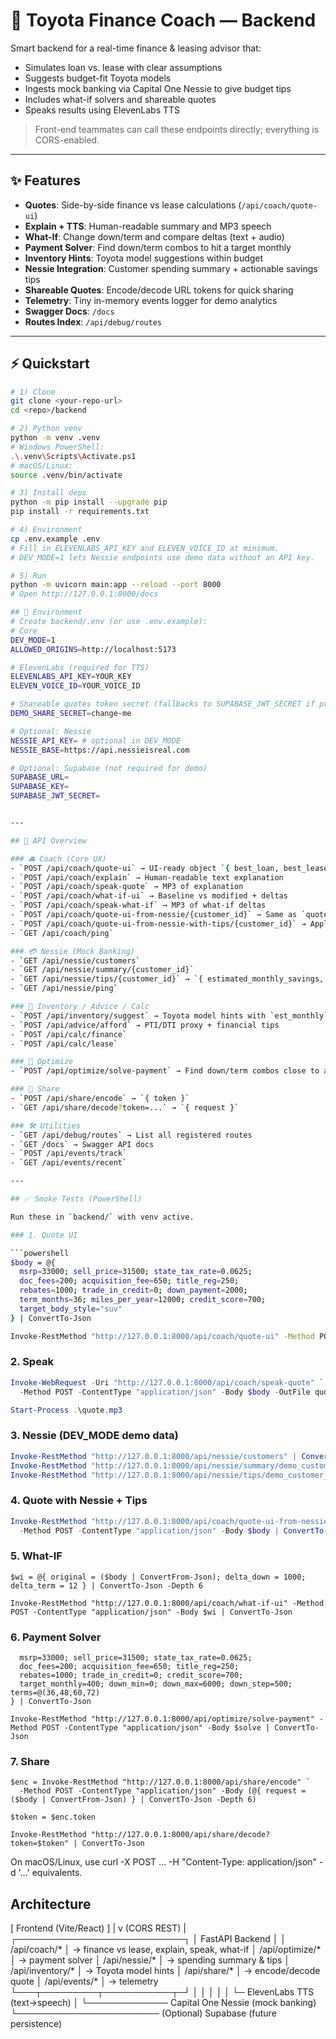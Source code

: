 # 🚗 Toyota Finance Coach — Backend

Smart backend for a real-time finance & leasing advisor that:

- Simulates loan vs. lease with clear assumptions
- Suggests budget-fit Toyota models
- Ingests mock banking via Capital One Nessie to give budget tips
- Includes what-if solvers and shareable quotes
- Speaks results using ElevenLabs TTS

> Front-end teammates can call these endpoints directly; everything is CORS-enabled.

---

## ✨ Features

- **Quotes**: Side-by-side finance vs lease calculations (`/api/coach/quote-ui`)
- **Explain + TTS**: Human-readable summary and MP3 speech
- **What-If**: Change down/term and compare deltas (text + audio)
- **Payment Solver**: Find down/term combos to hit a target monthly
- **Inventory Hints**: Toyota model suggestions within budget
- **Nessie Integration**: Customer spending summary + actionable savings tips
- **Shareable Quotes**: Encode/decode URL tokens for quick sharing
- **Telemetry**: Tiny in-memory events logger for demo analytics
- **Swagger Docs**: `/docs`
- **Routes Index**: `/api/debug/routes`

---

## ⚡ Quickstart

```bash
# 1) Clone
git clone <your-repo-url>
cd <repo>/backend

# 2) Python venv
python -m venv .venv
# Windows PowerShell:
.\.venv\Scripts\Activate.ps1
# macOS/Linux:
source .venv/bin/activate

# 3) Install deps
python -m pip install --upgrade pip
pip install -r requirements.txt

# 4) Environment
cp .env.example .env
# Fill in ELEVENLABS_API_KEY and ELEVEN_VOICE_ID at minimum.
# DEV_MODE=1 lets Nessie endpoints use demo data without an API key.

# 5) Run
python -m uvicorn main:app --reload --port 8000
# Open http://127.0.0.1:8000/docs

## 🌱 Environment
# Create backend/.env (or use .env.example):
# Core
DEV_MODE=1
ALLOWED_ORIGINS=http://localhost:5173

# ElevenLabs (required for TTS)
ELEVENLABS_API_KEY=YOUR_KEY
ELEVEN_VOICE_ID=YOUR_VOICE_ID

# Shareable quotes token secret (fallbacks to SUPABASE_JWT_SECRET if present)
DEMO_SHARE_SECRET=change-me

# Optional: Nessie
NESSIE_API_KEY= # optional in DEV_MODE
NESSIE_BASE=https://api.nessieisreal.com

# Optional: Supabase (not required for demo)
SUPABASE_URL=
SUPABASE_KEY=
SUPABASE_JWT_SECRET=


---

## 📡 API Overview

### 🚘 Coach (Core UX)
- `POST /api/coach/quote-ui` → UI-ready object `{ best_loan, best_lease, assumptions, ... }`
- `POST /api/coach/explain` → Human-readable text explanation
- `POST /api/coach/speak-quote` → MP3 of explanation
- `POST /api/coach/what-if-ui` → Baseline vs modified + deltas
- `POST /api/coach/speak-what-if` → MP3 of what-if deltas
- `POST /api/coach/quote-ui-from-nessie/{customer_id}` → Same as `quote-ui` but uses Nessie data
- `POST /api/coach/quote-ui-from-nessie-with-tips/{customer_id}` → Applies Nessie savings tips to lower outflows
- `GET /api/coach/ping`

### 💳 Nessie (Mock Banking)
- `GET /api/nessie/customers`
- `GET /api/nessie/summary/{customer_id}`
- `GET /api/nessie/tips/{customer_id}` → `{ estimated_monthly_savings, suggestions[] }`
- `GET /api/nessie/ping`

### 🚙 Inventory / Advice / Calc
- `POST /api/inventory/suggest` → Toyota model hints with `est_monthly`
- `POST /api/advice/afford` → PTI/DTI proxy + financial tips
- `POST /api/calc/finance`
- `POST /api/calc/lease`

### 🧠 Optimize
- `POST /api/optimize/solve-payment` → Find down/term combos close to a target monthly

### 🔗 Share
- `POST /api/share/encode` → `{ token }`
- `GET /api/share/decode?token=...` → `{ request }`

### 🛠 Utilities
- `GET /api/debug/routes` → List all registered routes
- `GET /docs` → Swagger API docs
- `POST /api/events/track`
- `GET /api/events/recent`

---

## ✅ Smoke Tests (PowerShell)

Run these in `backend/` with venv active.

### 1. Quote UI

```powershell
$body = @{
  msrp=33000; sell_price=31500; state_tax_rate=0.0625;
  doc_fees=200; acquisition_fee=650; title_reg=250;
  rebates=1000; trade_in_credit=0; down_payment=2000;
  term_months=36; miles_per_year=12000; credit_score=700;
  target_body_style="suv"
} | ConvertTo-Json

Invoke-RestMethod "http://127.0.0.1:8000/api/coach/quote-ui" -Method POST -ContentType "application/json" -Body $body | ConvertTo-Json
```

### 2. Speak
```powershell
Invoke-WebRequest -Uri "http://127.0.0.1:8000/api/coach/speak-quote" `
  -Method POST -ContentType "application/json" -Body $body -OutFile quote.mp3

Start-Process .\quote.mp3
```

### 3. Nessie (DEV_MODE demo data)
```powershell
Invoke-RestMethod "http://127.0.0.1:8000/api/nessie/customers" | ConvertTo-Json
Invoke-RestMethod "http://127.0.0.1:8000/api/nessie/summary/demo_customer_1" | ConvertTo-Json
Invoke-RestMethod "http://127.0.0.1:8000/api/nessie/tips/demo_customer_1" | ConvertTo-Json
```

### 4. Quote with Nessie + Tips
```powershell
Invoke-RestMethod "http://127.0.0.1:8000/api/coach/quote-ui-from-nessie-with-tips/demo_customer_1" `
  -Method POST -ContentType "application/json" -Body $body | ConvertTo-Json
```

### 5. What-IF
```
$wi = @{ original = ($body | ConvertFrom-Json); delta_down = 1000; delta_term = 12 } | ConvertTo-Json -Depth 6

Invoke-RestMethod "http://127.0.0.1:8000/api/coach/what-if-ui" -Method POST -ContentType "application/json" -Body $wi | ConvertTo-Json
```

### 6. Payment Solver
```$solve = @{
  msrp=33000; sell_price=31500; state_tax_rate=0.0625;
  doc_fees=200; acquisition_fee=650; title_reg=250;
  rebates=1000; trade_in_credit=0; credit_score=700;
  target_monthly=400; down_min=0; down_max=6000; down_step=500; terms=@(36,48,60,72)
} | ConvertTo-Json

Invoke-RestMethod "http://127.0.0.1:8000/api/optimize/solve-payment" -Method POST -ContentType "application/json" -Body $solve | ConvertTo-Json
```

### 7. Share
```
$enc = Invoke-RestMethod "http://127.0.0.1:8000/api/share/encode" `
  -Method POST -ContentType "application/json" -Body (@{ request = ($body | ConvertFrom-Json) } | ConvertTo-Json -Depth 6)

$token = $enc.token

Invoke-RestMethod "http://127.0.0.1:8000/api/share/decode?token=$token" | ConvertTo-Json
```

On macOS/Linux, use curl -X POST ... -H "Content-Type: application/json" -d '...' equivalents.

## Architecture
[ Frontend (Vite/React) ]
        |
        v
    (CORS REST)
        |
  ┌───────────────────────────┐
  │  FastAPI Backend          │
  │  /api/coach/*             │  → finance vs lease, explain, speak, what-if
  │  /api/optimize/*          │  → payment solver
  │  /api/nessie/*            │  → spending summary & tips
  │  /api/inventory/*         │  → Toyota model hints
  │  /api/share/*             │  → encode/decode quote
  │  /api/events/*            │  → telemetry
  └───┬─────────┬───────────┬─┘
      │         │           │
      │         │           └─ ElevenLabs TTS (text→speech)
      │         └───────────── Capital One Nessie (mock banking)
      └─────────────────────── (Optional) Supabase (future persistence)

